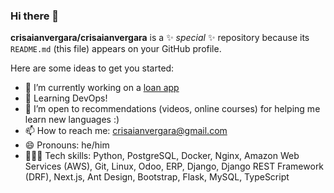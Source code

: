 ### Hi there 👋

**crisaianvergara/crisaianvergara** is a ✨ _special_ ✨ repository because its `README.md` (this file) appears on your GitHub profile.

Here are some ideas to get you started:

- 🔭 I’m currently working on a [loan app](https://app.vergarafarm.com/)
- 🌱 Learning DevOps!
- 🤔 I’m open to recommendations (videos, online courses) for helping me learn new languages :)
- 📫 How to reach me: crisaianvergara@gmail.com
- 😄 Pronouns: he/him
- 👩🏻‍💻 Tech skills: Python, PostgreSQL, Docker, Nginx, Amazon Web Services (AWS), Git, Linux, Odoo, ERP, Django, Django REST Framework (DRF), Next.js, Ant Design, Bootstrap, Flask, MySQL, TypeScript
